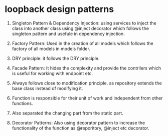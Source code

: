 # loopback design patterns
1. Singleton Pattern & Dependency Injection: using services to inject the class into another class using @inject decorator which follows the singleton pattern and usefule in dependency injection.

2. Factory Pattern:    Used in the creation of all models which follows the factory of all models in models folder.
                       
3. DRY principle:      it follows the DRY principle.

4. Facade Pattern:     It hides the complexity and provide the contrllers which is useful for working with endpoint etc.

5. Always follows close to modification principle. as repository extends the base class instead of modifying it.
6. Function is responsible for their unit of work and independent from other functions.
7. Also separated the changing part from the static part.
8. Decorator Patterns: Also using decorator pattern to increase the functionality of the function as @reporitory, @inject etc decorator.



